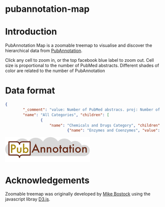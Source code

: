 # pubannotation-map

# Introduction
PubAnnotation Map is a zoomable treemap to visualise and discover the hierarchical data from <a href="http://pubannotation.org">PubAnnotation</a>.


Click any cell to zoom in, or the top facebook blue label to zoom out.
Cell size is proportional to the number of PubMed abstracts.
Different shades of color are related to the number of PubAnnotation 

# Data format 
```json
{ 
		"_comment": "value: Number of PubMed abstracs. proj: Number of PubAnnotation projects. ann: Number of PubAnnotation annotations. abs: Number of PubAnnotation abstracts",
		"name": "All Categories", "children": [
				{
					"name": "Chemicals and Drugs Category", "children": [
							{"name": "Enzymes and Coenzymes", "value": 2747112, "ann": 23881, "abs": 1157, "proj": 1, "link": "<a href=http://pubannotation.org/projects/PennBioIE>PennBioIE 0.9</a>", "corpus": "PennBioIE 0.9"}]}]}
```
![alt text](logo.png)

# Acknowledgements
Zoomable treemap was originally developed by <a href="https://bost.ocks.org/mike/treemap/">Mike Bostock</a> using the javascript libray <a href="https://d3js.org">D3.js</a>. 
